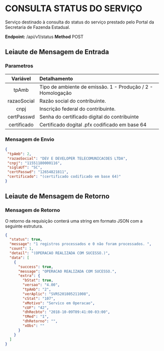 # CONSULTA STATUS DO SERVIÇO

Serviço destinado à consulta do status do serviço prestado pelo Portal da Secretaria de Fazenda Estadual.

**Endpoint:** /api/v1/status
**Method** POST

## Leiaute de Mensagem de Entrada

### Parametros

| Variável | Detalhamento  |
| :---:  | :--- |
| tpAmb | Tipo de ambiente de emissão. 1 - Produção / 2 - Homologação |
| razaoSocial | Razão social do contribuinte. |
| cnpj | Inscrição federal do contribuinte.  |
| certPasswd | Senha do certificado digital do contribuinte |
| certificado | Certificado dogital .pfx codificado em base 64 |


### Mensagem de Envio

```json
{
 "tpAmb": 2,
 "razaoSocial": "DEV E DEVELOPER TELECOMUNICACOES LTDA",
 "cnpj": "11551180000116",
 "siglaUf": "SC",
 "certPasswd": "12654821811",
 "certificado": "(certificado codificado em base 64)"
}
```

## Leiaute de Mensagem de Retorno

### Mensagem de Retorno

O retorno da requisição conterá uma string em formato JSON com a seguinte estrutura.

```json
{
  "status": true,
  "message": "1 registros processados e 0 não foram processados. ",
  "count": 1,
  "detail": "(OPERACAO REALIZADA COM SUCESSO.)",
  "data": [
    {
      "success": true,
      "message": "OPERACAO REALIZADA COM SUCESSO.",
      "extra": {
        "bStat": true,
        "versao": "4.00",
        "tpAmb": "2",
        "verAplic": "SVRS201805211008",
        "cStat": "107",
        "xMotivo": "Servico em Operacao",
        "cUF": "42",
        "dhRecbto": "2018-10-09T09:41:00-03:00",
        "tMed": "1",
        "dhRetorno": "",
        "xObs": ""
      }
    }
  ]
}
```
